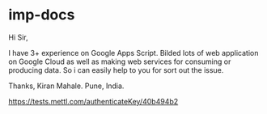 # imp-docs

Hi Sir,

I have 3+ experience on Google Apps Script. Bilded lots of web application on Google Cloud as well as making web services for consuming or producing data. So i can easily help to you for sort out the issue. 

Thanks,
Kiran Mahale.
Pune, India.


https://tests.mettl.com/authenticateKey/40b494b2
